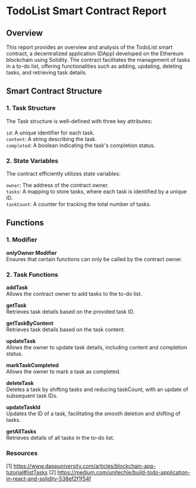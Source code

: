 # TodoList Smart Contract Report

## Overview
This report provides an overview and analysis of the TodoList smart contract, a decentralized application (DApp) developed on the Ethereum blockchain using Solidity. The contract facilitates the management of tasks in a to-do list, offering functionalities such as adding, updating, deleting tasks, and retrieving task details.

## Smart Contract Structure
### 1. Task Structure
The Task structure is well-defined with three key attributes:<br>

`id`: A unique identifier for each task.<br>
`content`: A string describing the task.<br>
`completed`: A boolean indicating the task's completion status.<br>

### 2. State Variables
The contract efficiently utilizes state variables:<br>


`owner`: The address of the contract owner.<br>
`tasks`: A mapping to store tasks, where each task is identified by a unique ID.<br>
`taskCount`: A counter for tracking the total number of tasks.<br>

## Functions
### 1. Modifier
**onlyOwner Modifier**<br>
Ensures that certain functions can only be called by the contract owner.

### 2. Task Functions

**addTask**<br>
Allows the contract owner to add tasks to the to-do list.<br>

**getTask**<br>
Retrieves task details based on the provided task ID.<br>

**getTaskByContent**<br>
Retrieves task details based on the task content.<br>

**updateTask**<br>
Allows the owner to update task details, including content and completion status.<br>

**markTaskCompleted**<br>
Allows the owner to mark a task as completed.<br>

**deleteTask**<br>
Deletes a task by shifting tasks and reducing taskCount, with an update of subsequent task IDs.<br>

**updateTaskId**<br>
Updates the ID of a task, facilitating the smooth deletion and shifting of tasks.<br>

**getAllTasks**<br>
Retrieves details of all tasks in the to-do list.<br>


### Resources

[1] https://www.dappuniversity.com/articles/blockchain-app-tutorial#listTasks
[2] https://medium.com/unitechie/build-todo-application-in-react-and-solidity-538ef2f1f54f
